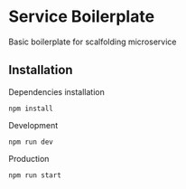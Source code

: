 # Service Boilerplate
Basic boilerplate for scalfolding microservice


## Installation
Dependencies installation
```
npm install
```

Development
```
npm run dev
```

Production
```
npm run start
```
